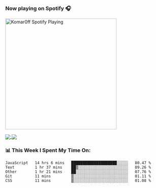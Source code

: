### Now playing on Spotify 🎧

[<img src="https://spotify-playing-puce.vercel.app/api/spotify" alt="Komar0ff Spotify Playing" width="350" />](https://open.spotify.com/user/s6zkxrrclsh72vtvdrqm8ttji)

<a href="https://github.com/Komar0ff/Komar0ff">
  <img align="center" src="https://github-readme-stats.vercel.app/api?username=Komar0ff&count_private=true&show_icons=true&line_height=27&count_private=true&theme=graywhite" />
</a>

<a href="https://github.com/Komar0ff?tab=repositories">
  <img align="center" src="https://github-readme-stats.vercel.app/api/top-langs/?username=Komar0ff&hide=css,html&theme=graywhite" />
</a>

### 📊 This Week I Spent My Time On:
<!--START_SECTION:waka-->
```text
JavaScript   14 hrs 6 mins   ████████████████████░░░░░   80.47 % 
Text         1 hr 37 mins    ██▒░░░░░░░░░░░░░░░░░░░░░░   09.26 % 
Other        1 hr 21 mins    ██░░░░░░░░░░░░░░░░░░░░░░░   07.76 % 
Git          11 mins         ▒░░░░░░░░░░░░░░░░░░░░░░░░   01.11 % 
CSS          11 mins         ▒░░░░░░░░░░░░░░░░░░░░░░░░   01.08 % 
```
<!--END_SECTION:waka-->

